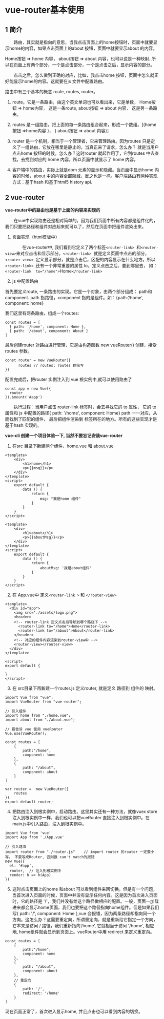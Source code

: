# vue-router基本使用

## 1 简介

　　路由，其实就是指向的意思，当我点击页面上的home按钮时，页面中就要显示home的内容，如果点击页面上的about 按钮，页面中就要显示about 的内容。

Home按钮  => home 内容， about按钮 => about 内容，也可以说是一种映射. 所以在页面上有两个部分，一个是点击部分，一个是点击之后，显示内容的部分。 

　　点击之后，怎么做到正确的对应，比如，我点击home 按钮，页面中怎么就正好能显示home的内容。这就要在js 文件中配置路由。

路由中有三个基本的概念 route, routes, router。

1. route，它是一条路由，由这个英文单词也可以看出来，它是单数， Home按钮  => home内容， 这是一条route,  about按钮 => about 内容， 这是另一条路由。

2. routes 是一组路由，把上面的每一条路由组合起来，形成一个数组。[{home 按钮 =>home内容 }， { about按钮 => about 内容}]

3. router 是一个机制，相当于一个管理者，它来管理路由。因为routes 只是定义了一组路由，它放在哪里是静止的，当真正来了请求，怎么办？ 就是当用户点击home 按钮的时候，怎么办？这时router 就起作用了，它到routes 中去查找，去找到对应的 home 内容，所以页面中就显示了 home 内容。

4. 客户端中的路由，实际上就是dom 元素的显示和隐藏。当页面中显示home 内容的时候，about 中的内容全部隐藏，反之也是一样。客户端路由有两种实现方式：基于hash 和基于html5 history api.

## 2 vue-router

**vue-router中的路由也是基于上面的内容来实现的**

　　在vue中实现路由还是相对简单的。因为我们页面中所有内容都是组件化的，我们只要把路径和组件对应起来就可以了，然后在页面中把组件渲染出来。

1. 页面实现（html模版中）

　　　　在vue-router中, 我们看到它定义了两个标签`<router-link> `和`<router-view>`来对应点击和显示部分。`<router-link> `就是定义页面中点击的部分，`<router-view> `定义显示部分，就是点击后，区配的内容显示在什么地方。所以 `<router-link> `还有一个非常重要的属性 to，定义点击之后，要到哪里去， 如：`<router-link  to="/home">`Home`</router-link>`

2. js 中配置路由

首先要定义route,  一条路由的实现。它是一个对象，由两个部分组成： path和component.  path 指路径，component 指的是组件。如：{path:’/home’, component: home}

我们这里有两条路由，组成一个routes: 

```
const routes = [
  { path: '/home', component: Home },
  { path: '/about', component: About }
]
```

最后创建router 对路由进行管理，它是由构造函数 new vueRouter() 创建，接受routes 参数。

```
const router = new VueRouter({
      routes // routes: routes 的简写
})
```

配置完成后，把router 实例注入到 vue 根实例中,就可以使用路由了

```
const app = new Vue({
  router
}).$mount('#app')
```

　　执行过程：当用户点击 router-link 标签时，会去寻找它的 to 属性， 它的 to 属性和 js 中配置的路径{ path: '/home', component: Home}  path 一一对应，从而找到了匹配的组件， 最后把组件渲染到 <router-view> 标签所在的地方。所有的这些实现才是基于hash 实现的。

 **vue-cli 创建一个项目体验一下, 当然不要忘记安装vue-router**

1) 在src 目录下新建两个组件，home.vue 和 about.vue

```
<template>
    <div>
        <h1>home</h1>
        <p>{{msg}}</p>
    </div>
</template>
<script>
    export default {
        data () {
            return {
                msg: "我是home 组件"
            }
        }
    }
</script>
```

```
<template>
    <div>
        <h1>about</h1>
        <p>{{aboutMsg}}</p>
    </div>
</template>
<script>
    export default {
        data () {
            return {
                aboutMsg: '我是about组件'
            }
        }
    }
</script>
```

2) 在 App.vue中 定义`<router-link >` 和 `</router-view>  `

```
<template>
  <div id="app">
    <img src="./assets/logo.png">
    <header>
    <!-- router-link 定义点击后导航到哪个路径下 -->
      <router-link to="/home">Home</router-link>
      <router-link to="/about">About</router-link>
    </header>
    <!-- 对应的组件内容渲染到router-view中 -->
    <router-view></router-view>   
  </div>
</template>

<script>
export default {
  
}
</script>
```

3) 在 src目录下再新建一个router.js 定义router, 就是定义 路径到 组件的 映射。

```
import Vue from "vue";
import VueRouter from "vue-router";

// 引入组件
import home from "./home.vue";
import about from "./about.vue";

// 要告诉 vue 使用 vueRouter
Vue.use(VueRouter);

const routes = [
    {
        path:"/home",
        component: home
    },
    {
        path: "/about",
        component: about
    }
]

var router =  new VueRouter({
    routes
})
export default router;
```

4) 把路由注入到根实例中，启动路由。这里其实还有一种方法，就像vuex  store 注入到根实例中一样，我们也可以把vueRouter 直接注入到根实例中。在main.js中引入路由，注入到根实例中。

```
import Vue from 'vue'
import App from './App.vue'

// 引入路由
import router from "./router.js"    // import router 的router 一定要小写， 不要写成Router, 否则报 can't match的报错
new Vue({
  el: '#app',
  router,  // 注入到根实例中
  render: h => h(App)
})
```

5)  这时点击页面上的home 和about 可以看到组件来回切换。但是有一个问题，当首次进入页面的时候，页面中并没有显示任何内容。这是因为首次进入页面时，它的路径是 '/'，我们并没有给这个路径做相应的配置。一般，页面一加载进来都会显示home页面，我们也要把这个路径指向home组件。但是如果我们写{ path: '/', component: Home },vue 会报错，因为两条路径却指向同一个方向。这怎么办？这需要重定向，所谓重定向，就是重新给它指定一个方向，它本来是访问 / 路径，我们重新指向‘/home’, 它就相当于访问 '/home', 相应地, home组件就会显示到页面上。vueRouter中用 redirect 来定义重定向。

```
const routes = [
    {
        path:"/home",
        component: home
    },
    {
        path: "/about",
        component: about
    },
    // 重定向
    {
        path: '/', 
        redirect: '/home' 
    }
]
```

现在页面正常了，首次进入显示home, 并且点击也可以看到内容的切换。

